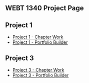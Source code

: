 ## WEBT 1340 Project Page

<h2>Project 1</h2>
<ul>
    <li><a href="project1/icons.ai">Project 1 - Chapter Work</a></li>
    <li><a href="project1/portfolio-builder.ai">Project 1 - Portfolio Builder</a></li>
</ul>

<h2>Project 3</h2>
<ul>
    <li><a href="project3/cafe-logo.ai">Project 3 - Chapter Work</a></li>
    <li><a href="project3/zoo-portfolio.ai">Project 3 - Portfolio Builder</a></li>
</ul>